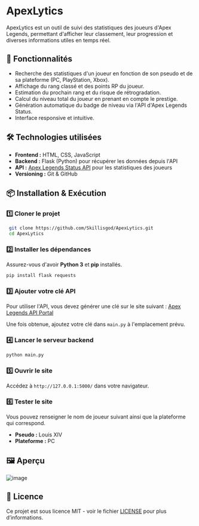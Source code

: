 # ApexLytics

ApexLytics est un outil de suivi des statistiques des joueurs d'Apex Legends, permettant d'afficher leur classement, leur progression et diverses informations utiles en temps réel.

## 🚀 Fonctionnalités

- Recherche des statistiques d'un joueur en fonction de son pseudo et de sa plateforme (PC, PlayStation, Xbox).
- Affichage du rang classé et des points RP du joueur.
- Estimation du prochain rang et du risque de rétrogradation.
- Calcul du niveau total du joueur en prenant en compte le prestige.
- Génération automatique du badge de niveau via l'API d'Apex Legends Status.
- Interface responsive et intuitive.

## 🛠️ Technologies utilisées

- **Frontend :** HTML, CSS, JavaScript
- **Backend :** Flask (Python) pour récupérer les données depuis l'API
- **API :** [Apex Legends Status API](https://apexlegendsstatus.com/) pour les statistiques des joueurs
- **Versioning :** Git & GitHub

## 📦 Installation & Exécution

### 1️⃣ Cloner le projet

```bash
 git clone https://github.com/Skillisgod/ApexLytics.git
 cd ApexLytics
```

### 2️⃣ Installer les dépendances

Assurez-vous d'avoir **Python 3** et **pip** installés.

```bash
pip install flask requests
```

### 3️⃣ Ajouter votre clé API

Pour utiliser l'API, vous devez générer une clé sur le site suivant : [Apex Legends API Portal](https://portal.apexlegendsapi.com/)

Une fois obtenue, ajoutez votre clé dans `main.py` à l'emplacement prévu.

### 4️⃣ Lancer le serveur backend

```bash
python main.py
```

### 5️⃣ Ouvrir le site

Accédez à `http://127.0.0.1:5000/` dans votre navigateur.

### 6️⃣ Tester le site

Vous pouvez renseigner le nom de joueur suivant ainsi que la plateforme qui correspond.

- **Pseudo :** Louis XIV  
- **Plateforme :** PC

## 🖼️ Aperçu

![image](https://github.com/user-attachments/assets/01b4ee36-6a7f-4ceb-be57-4a4d988cc8fb)


## 📜 Licence

Ce projet est sous licence MIT - voir le fichier [LICENSE](LICENSE) pour plus d’informations.

